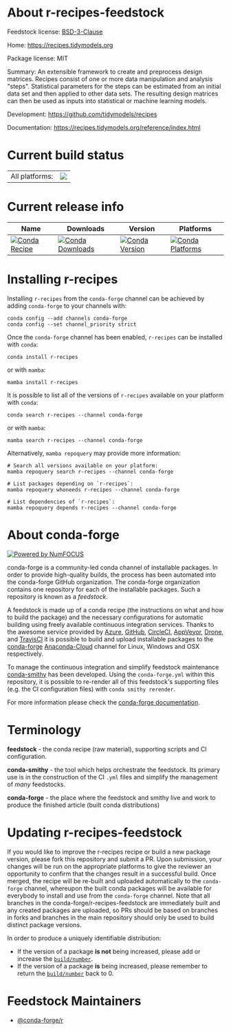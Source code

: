 About r-recipes-feedstock
=========================

Feedstock license: [BSD-3-Clause](https://github.com/conda-forge/r-recipes-feedstock/blob/main/LICENSE.txt)

Home: https://recipes.tidymodels.org

Package license: MIT

Summary: An extensible framework to create and preprocess  design matrices. Recipes consist of one or more data manipulation  and analysis "steps". Statistical parameters for the steps can  be estimated from an initial data set and then applied to  other data sets. The resulting design matrices can then be used  as inputs into statistical or machine learning models. 

Development: https://github.com/tidymodels/recipes

Documentation: https://recipes.tidymodels.org/reference/index.html

Current build status
====================


<table><tr><td>All platforms:</td>
    <td>
      <a href="https://dev.azure.com/conda-forge/feedstock-builds/_build/latest?definitionId=1525&branchName=main">
        <img src="https://dev.azure.com/conda-forge/feedstock-builds/_apis/build/status/r-recipes-feedstock?branchName=main">
      </a>
    </td>
  </tr>
</table>

Current release info
====================

| Name | Downloads | Version | Platforms |
| --- | --- | --- | --- |
| [![Conda Recipe](https://img.shields.io/badge/recipe-r--recipes-green.svg)](https://anaconda.org/conda-forge/r-recipes) | [![Conda Downloads](https://img.shields.io/conda/dn/conda-forge/r-recipes.svg)](https://anaconda.org/conda-forge/r-recipes) | [![Conda Version](https://img.shields.io/conda/vn/conda-forge/r-recipes.svg)](https://anaconda.org/conda-forge/r-recipes) | [![Conda Platforms](https://img.shields.io/conda/pn/conda-forge/r-recipes.svg)](https://anaconda.org/conda-forge/r-recipes) |

Installing r-recipes
====================

Installing `r-recipes` from the `conda-forge` channel can be achieved by adding `conda-forge` to your channels with:

```
conda config --add channels conda-forge
conda config --set channel_priority strict
```

Once the `conda-forge` channel has been enabled, `r-recipes` can be installed with `conda`:

```
conda install r-recipes
```

or with `mamba`:

```
mamba install r-recipes
```

It is possible to list all of the versions of `r-recipes` available on your platform with `conda`:

```
conda search r-recipes --channel conda-forge
```

or with `mamba`:

```
mamba search r-recipes --channel conda-forge
```

Alternatively, `mamba repoquery` may provide more information:

```
# Search all versions available on your platform:
mamba repoquery search r-recipes --channel conda-forge

# List packages depending on `r-recipes`:
mamba repoquery whoneeds r-recipes --channel conda-forge

# List dependencies of `r-recipes`:
mamba repoquery depends r-recipes --channel conda-forge
```


About conda-forge
=================

[![Powered by
NumFOCUS](https://img.shields.io/badge/powered%20by-NumFOCUS-orange.svg?style=flat&colorA=E1523D&colorB=007D8A)](https://numfocus.org)

conda-forge is a community-led conda channel of installable packages.
In order to provide high-quality builds, the process has been automated into the
conda-forge GitHub organization. The conda-forge organization contains one repository
for each of the installable packages. Such a repository is known as a *feedstock*.

A feedstock is made up of a conda recipe (the instructions on what and how to build
the package) and the necessary configurations for automatic building using freely
available continuous integration services. Thanks to the awesome service provided by
[Azure](https://azure.microsoft.com/en-us/services/devops/), [GitHub](https://github.com/),
[CircleCI](https://circleci.com/), [AppVeyor](https://www.appveyor.com/),
[Drone](https://cloud.drone.io/welcome), and [TravisCI](https://travis-ci.com/)
it is possible to build and upload installable packages to the
[conda-forge](https://anaconda.org/conda-forge) [Anaconda-Cloud](https://anaconda.org/)
channel for Linux, Windows and OSX respectively.

To manage the continuous integration and simplify feedstock maintenance
[conda-smithy](https://github.com/conda-forge/conda-smithy) has been developed.
Using the ``conda-forge.yml`` within this repository, it is possible to re-render all of
this feedstock's supporting files (e.g. the CI configuration files) with ``conda smithy rerender``.

For more information please check the [conda-forge documentation](https://conda-forge.org/docs/).

Terminology
===========

**feedstock** - the conda recipe (raw material), supporting scripts and CI configuration.

**conda-smithy** - the tool which helps orchestrate the feedstock.
                   Its primary use is in the construction of the CI ``.yml`` files
                   and simplify the management of *many* feedstocks.

**conda-forge** - the place where the feedstock and smithy live and work to
                  produce the finished article (built conda distributions)


Updating r-recipes-feedstock
============================

If you would like to improve the r-recipes recipe or build a new
package version, please fork this repository and submit a PR. Upon submission,
your changes will be run on the appropriate platforms to give the reviewer an
opportunity to confirm that the changes result in a successful build. Once
merged, the recipe will be re-built and uploaded automatically to the
`conda-forge` channel, whereupon the built conda packages will be available for
everybody to install and use from the `conda-forge` channel.
Note that all branches in the conda-forge/r-recipes-feedstock are
immediately built and any created packages are uploaded, so PRs should be based
on branches in forks and branches in the main repository should only be used to
build distinct package versions.

In order to produce a uniquely identifiable distribution:
 * If the version of a package **is not** being increased, please add or increase
   the [``build/number``](https://docs.conda.io/projects/conda-build/en/latest/resources/define-metadata.html#build-number-and-string).
 * If the version of a package **is** being increased, please remember to return
   the [``build/number``](https://docs.conda.io/projects/conda-build/en/latest/resources/define-metadata.html#build-number-and-string)
   back to 0.

Feedstock Maintainers
=====================

* [@conda-forge/r](https://github.com/conda-forge/r/)

